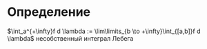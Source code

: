 # Определение
$\int_a^{+\infty}f d \lambda := \lim\limits_{b \to +\infty}\int_{[a,b]}f d \lambda$ несобственный интеграл Лебега
